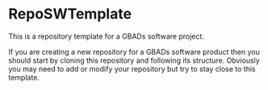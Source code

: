 # RepoSWTemplate
This is a repository template for a GBADs software project.

If you are creating a new repository for a GBADs software product then you should start by cloning this repository and following its structure. Obviously you may need to add or modify your repository but try to stay close to this template. 
